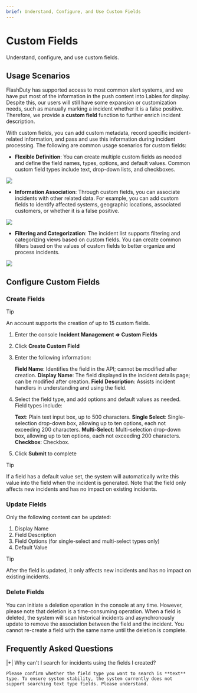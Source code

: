 ```yaml
---
brief: Understand, Configure, and Use Custom Fields
---
```


# Custom Fields

Understand, configure, and use custom fields.

## Usage Scenarios

FlashDuty has supported access to most common alert systems, and we have put most of the information in the push content into Lables for display. Despite this, our users will still have some expansion or customization needs, such as manually marking a incident whether it is a false positive. Therefore, we provide a **custom field** function to further enrich incident description.

With custom fields, you can add custom metadata, record specific incident-related information, and pass and use this information during incident processing. The following are common usage scenarios for custom fields:

- **Flexible Definition**: You can create multiple custom fields as needed and define the field names, types, options, and default values. Common custom field types include text, drop-down lists, and checkboxes.

![](https://fcdoc.github.io/img/zh/flashduty/alter/custom_fields/1.avif)

- **Information Association**: Through custom fields, you can associate incidents with other related data. For example, you can add custom fields to identify affected systems, geographic locations, associated customers, or whether it is a false positive.

![](https://fcdoc.github.io/img/zh/flashduty/alter/custom_fields/2.avif)

- **Filtering and Categorization**: The incident list supports filtering and categorizing views based on custom fields. You can create common filters based on the values of custom fields to better organize and process incidents.

![](https://fcdoc.github.io/img/zh/flashduty/alter/custom_fields/3.avif)

## Configure Custom Fields

### Create Fields

> [!TIP]
> An account supports the creation of up to 15 custom fields.

1. Enter the console **Incident Management => Custom Fields**
2. Click **Create Custom Field**
3. Enter the following information:

   **Field Name**: Identifies the field in the API; cannot be modified after creation.
   **Display Name**: The field displayed in the incident details page; can be modified after creation.
   **Field Description**: Assists incident handlers in understanding and using the field.

4. Select the field type, and add options and default values as needed. Field types include:

   **Text**: Plain text input box, up to 500 characters.
   **Single Select**: Single-selection drop-down box, allowing up to ten options, each not exceeding 200 characters.
   **Multi-Select**: Multi-selection drop-down box, allowing up to ten options, each not exceeding 200 characters.
   **Checkbox**: Checkbox.

5. Click **Submit** to complete

> [!TIP]
> If a field has a default value set, the system will automatically write this value into the field when the incident is generated. Note that the field only affects new incidents and has no impact on existing incidents.

### Update Fields

Only the following content can be updated:

1. Display Name
2. Field Description
3. Field Options (for single-select and multi-select types only)
4. Default Value

> [!TIP]
> After the field is updated, it only affects new incidents and has no impact on existing incidents.

### Delete Fields

You can initiate a deletion operation in the console at any time. However, please note that deletion is a time-consuming operation. When a field is deleted, the system will scan historical incidents and asynchronously update to remove the association between the field and the incident. You cannot re-create a field with the same name until the deletion is complete.

## Frequently Asked Questions

|+| Why can't I search for incidents using the fields I created?

    Please confirm whether the field type you want to search is **text** type. To ensure system stability, the system currently does not support searching text type fields. Please understand.